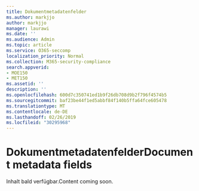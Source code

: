 ```yaml
---
title: Dokumentmetadatenfelder
ms.author: markjjo
author: markjjo
manager: laurawi
ms.date: ''
ms.audience: Admin
ms.topic: article
ms.service: O365-seccomp
localization_priority: Normal
ms.collection: M365-security-compliance
search.appverid:
- MOE150
- MET150
ms.assetid: ''
description: ''
ms.openlocfilehash: 600d7c350741ed1b9f26db708d9b2f796f4574b5
ms.sourcegitcommit: baf23be44f1ed5abbf84f140b5ffa64fce605478
ms.translationtype: MT
ms.contentlocale: de-DE
ms.lasthandoff: 02/26/2019
ms.locfileid: "30295968"
---
```

# <a name="document-metadata-fields"></a><span data-ttu-id="ee0c8-102">Dokumentmetadatenfelder</span><span class="sxs-lookup"><span data-stu-id="ee0c8-102">Document metadata fields</span></span>

<span data-ttu-id="ee0c8-103">Inhalt bald verfügbar.</span><span class="sxs-lookup"><span data-stu-id="ee0c8-103">Content coming soon.</span></span>